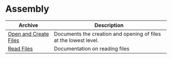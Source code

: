 # Assembly

| Archive                                             | Description                                                      |
|-----------------------------------------------------|------------------------------------------------------------------|
| [Open and Create Files](./Open-and-Create-Files.md) | Documents the creation and opening of files at the lowest level. |
| [Read Files](./Read-Files.md)                       | Documentation on reading files                                   |